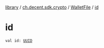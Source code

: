 [library](../../index.md) / [ch.decent.sdk.crypto](../index.md) / [WalletFile](index.md) / [id](./id.md)

# id

`val id: `[`UUID`](http://docs.oracle.com/javase/6/docs/api/java/util/UUID.html)